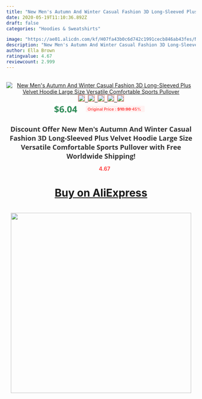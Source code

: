 ```yaml
---
title: "New Men's Autumn And Winter Casual Fashion 3D Long-Sleeved Plus Velvet Hoodie Large Size Versatile Comfortable Sports Pullover"
date: 2020-05-19T11:10:36.892Z
draft: false
categories: "Hoodies & Sweatshirts"

image: "https://ae01.alicdn.com/kf/H07fa43b0c6d742c1991cecb846ab43fes/New-Men-s-Autumn-And-Winter-Casual-Fashion-3D-Long-Sleeved-Plus-Velvet-Hoodie-Large-Size.jpg"
description: "New Men's Autumn And Winter Casual Fashion 3D Long-Sleeved Plus Velvet Hoodie Large Size Versatile Comfortable Sports Pullover"
author: Ella Brown
ratingvalue: 4.67
reviewcount: 2.999
---
```

<br>
<div style="text-align: center;">
<a href="https://s.click.aliexpress.com/e/_AeNK6Z" target="_blank" rel="nofollow noopener noreferrer"><img alt="New Men's Autumn And Winter Casual Fashion 3D Long-Sleeved Plus Velvet Hoodie Large Size Versatile Comfortable Sports Pullover" class="magnifier-image" src="https://ae01.alicdn.com/kf/H07fa43b0c6d742c1991cecb846ab43fes/New-Men-s-Autumn-And-Winter-Casual-Fashion-3D-Long-Sleeved-Plus-Velvet-Hoodie-Large-Size.jpg_640x640.jpg">
<br>
<img style="border:1px solid salmon" src="https://ae01.alicdn.com/kf/H07fa43b0c6d742c1991cecb846ab43fes/New-Men-s-Autumn-And-Winter-Casual-Fashion-3D-Long-Sleeved-Plus-Velvet-Hoodie-Large-Size.jpg_120x120.jpg">&nbsp;&nbsp;<img style="border:1px solid salmon" src="https://ae01.alicdn.com/kf/H8048f52d4cbc464ba10328a529504f8en/New-Men-s-Autumn-And-Winter-Casual-Fashion-3D-Long-Sleeved-Plus-Velvet-Hoodie-Large-Size.jpg_120x120.jpg">&nbsp;&nbsp;<img style="border:1px solid salmon" src="https://ae01.alicdn.com/kf/H7e8eff28d9394d6cbc6cfd0bbf20513fw/New-Men-s-Autumn-And-Winter-Casual-Fashion-3D-Long-Sleeved-Plus-Velvet-Hoodie-Large-Size.jpg_120x120.jpg">&nbsp;&nbsp;<img style="border:1px solid salmon" src="https://ae01.alicdn.com/kf/H11df765c3aac4485ab79b0da8fe49dbfc/New-Men-s-Autumn-And-Winter-Casual-Fashion-3D-Long-Sleeved-Plus-Velvet-Hoodie-Large-Size.jpg_120x120.jpg">&nbsp;&nbsp;<img style="border:1px solid salmon" src="https://ae01.alicdn.com/kf/Ha48f48f495344edfb7447515404293afF/New-Men-s-Autumn-And-Winter-Casual-Fashion-3D-Long-Sleeved-Plus-Velvet-Hoodie-Large-Size.jpg_120x120.jpg"></a></div><br0>
<div style="text-align: center;"><span style="background-color: white; border: 0px; box-sizing: border-box; color: seagreen; display: inline-block; font-family: &quot;open sans&quot; , &quot;arial&quot; , &quot;helvetica&quot; , sans-serif , &quot;heiti&quot;; font-size: 24px; font-stretch: inherit; font-weight: 700; line-height: inherit; margin: 0px 10px 0px 0px; padding: 0px; vertical-align: middle;">$6.04 </span>
<span style="background: rgb(255 , 241 , 241); border-radius: 3px; border: 0px; box-sizing: border-box; color: #ff4747; display: inline-block; font-family: inherit; font-size: 12px; font-stretch: inherit; font-style: inherit; font-variant: inherit; font-weight: 600; line-height: inherit; margin: 0px; padding: 2px 5px; transform: scale(0.9); vertical-align: middle;">Original Price : <b style="text-decoration: line-through;">$10.98 </b> 45%&nbsp;&nbsp;</span></div>
<h1 style="color: #333333; display: inline-block; font-family: &quot;open sans&quot; , &quot;arial&quot; , &quot;helvetica&quot; , sans-serif , &quot;heiti&quot;; font-size: 18px; font-stretch: inherit; font-weight: 700; text-align: center;">Discount Offer New Men's Autumn And Winter Casual Fashion 3D Long-Sleeved Plus Velvet Hoodie Large Size Versatile Comfortable Sports Pullover with Free Worldwide Shipping!</h1>
<div style="color: #ff4747; text-align: center;">
<img src="https://4.bp.blogspot.com/-M0ZcTcb-5uY/XleCXlxnR4I/AAAAAAAAAEc/OrjgMkXV1oMQFaCRZj5HQwOCBcu3w1FegCPcBGAYYCw/s1600/star.png" style="height: 15px;">&nbsp;<b>4.67</b></div>
<div class="button_cont" align="center"><a class="buynow_a" href="https://s.click.aliexpress.com/e/_AeNK6Z" target="_blank" rel="nofollow noopener noreferrer"><H1>Buy on AliExpress</H1></a></div><br>
<div class="separator" style="clear: both; text-align: center;">
<img src="https://lh3.googleusercontent.com/-pTy5HemUv9M/XlePHvY0dAI/AAAAAAAAAE4/0nX5iRUoIWY8eMW9Dpxeirr157OZliDIgCLcBGAsYHQ/s1600/badge.gif" width="480">
</div>
